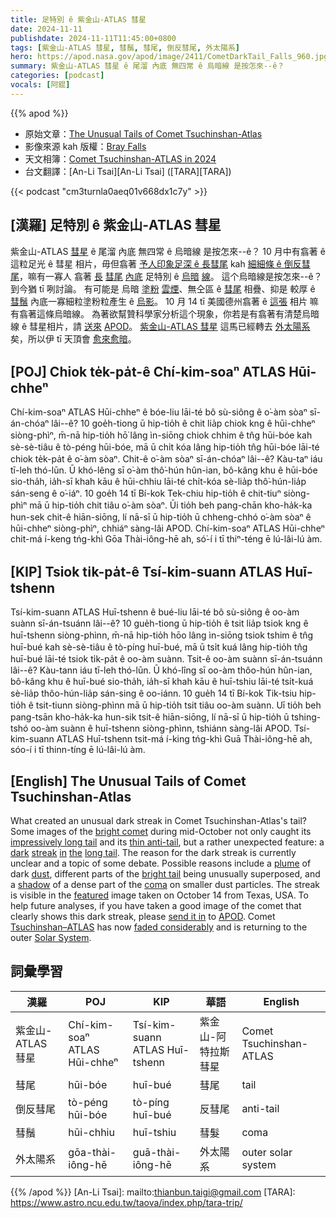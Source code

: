 ```yaml
---
title: 足特別 ê 紫金山-ATLAS 彗星
date: 2024-11-11
publishdate: 2024-11-11T11:45:00+0800
tags: [紫金山-ATLAS 彗星, 彗鬚, 彗尾, 倒反彗尾, 外太陽系]
hero: https://apod.nasa.gov/apod/image/2411/CometDarkTail_Falls_960.jpg
summary: 紫金山-ATLAS 彗星 ê 尾溜 內底 無四常 ê 烏暗線 是按怎來--ê？
categories: [podcast]
vocals: [阿錕]
---
```


{{% apod %}}

- 原始文章：[The Unusual Tails of Comet Tsuchinshan-Atlas](https://apod.nasa.gov/apod/ap241111.html)
- 影像來源 kah 版權：[Bray Falls](https://www.instagram.com/astrofalls/)
- 天文相簿：[Comet Tsuchinshan-ATLAS in 2024](https://www.facebook.com/media/set/?vanity=APOD.Sky&set=a.516503464411569)
- 台文翻譯：[An-Li Tsai][An-Li Tsai] ([TARA][TARA])

{{< podcast "cm3turnla0aeq01v668dx1c7y" >}}

## [漢羅] 足特別 ê 紫金山-ATLAS 彗星
紫金山-ATLAS [彗星][bright comet] ê 尾溜 內底 無四常 ê 烏暗線 是按怎來--ê？
10 月中有翕著 ê 這粒足光 ê 彗星 相片，毋但翕著 [予人印象足深 ê 長彗尾][impressively long tail] kah [細細條 ê 倒反彗尾][thin anti-tail]，嘛有一寡人 翕著 [長][the] [彗尾][long tail] [內底][in] 足特別 ê [烏暗][dark] [線][streak]。
這个烏暗線是按怎來--ê？
到今猶 tī 咧討論。
有可能是 烏暗 [塗粉][dust] [雲煙][plume]、無仝區 ê [彗尾][bright tail] 相疊、抑是 較厚 ê [彗鬚][coma] 內底一寡細粒塗粉粒產生 ê [烏影][shadow]。
10 月 14 tī 美國德州翕著 ê [這張][featured] 相片 嘛有翕著這條烏暗線。
為著欲幫贊科學家分析這个現象，你若是有翕著有清楚烏暗線 ê 彗星相片，請 [送來][send it in] [APOD][APOD]。
[紫金山-ATLAS 彗星][Tsuchinshan–ATLAS] 這馬已經轉去 [外太陽系][Solar System] 矣，所以伊 tī 天頂會 [愈來愈暗][faded considerably]。

## [POJ] Chiok te̍k-pa̍t-ê Chí-kim-soaⁿ ATLAS Hūi-chheⁿ
Chí-kim-soaⁿ ATLAS Hūi-chheⁿ ê bóe-liu lāi-té bô sù-siông ê o͘-àm sòaⁿ sī-án-chóaⁿ lâi--ê?
10 goe̍h-tiong ū hip-tio̍h ê chit lia̍p chiok kng ê hūi-chheⁿ siòng-phìⁿ, m̄-nā hip-tio̍h hō͘ lâng ìn-siōng chiok chhim ê tn̂g hūi-bóe kah sè-sè-tiâu ê tò-péng hūi-bóe, mā ū chi̍t kóa lâng hip-tio̍h tn̂g hūi-bóe lāi-té chiok te̍k-pa̍t ê o͘-àm sòaⁿ.
Chit-ê o͘-àm sòaⁿ sī-án-chóaⁿ lâi--ê?
Kàu-taⁿ iáu tī-leh thó-lūn.
Ū khó-lêng sī o͘-àm thô͘-hún hûn-ian, bô-kâng khu ê hūi-bóe sio-tha̍h, ia̍h-sī khah kāu ê hūi-chhiu lāi-té chi̍t-kóa sè-lia̍p thô͘-hún-lia̍p sán-seng ê o͘-iáⁿ.
10 goe̍h 14 tī Bí-kok Tek-chiu hip-tio̍h ê chit-tiuⁿ siòng-phìⁿ mā ū hip-tio̍h chit tiâu o͘-àm sòaⁿ.
Ūi tio̍h beh pang-chān kho-ha̍k-ka hun-sek chit-ê hiān-siōng, lí nā-sī ū hip-tio̍h ū chheng-chhó o͘-àm sòaⁿ ê hūi-chheⁿ siòng-phìⁿ, chhiáⁿ sàng-lâi APOD.
Chí-kim-soaⁿ ATLAS Hūi-chheⁿ chit-má í-keng tńg-khì Gōa Thài-iông-hē ah, só͘-í i tī thiⁿ-téng ē lú-lâi-lú àm.

## [KIP] Tsiok ti̍k-pa̍t-ê Tsí-kim-suann ATLAS Huī-tshenn
Tsí-kim-suann ATLAS Huī-tshenn ê bué-liu lāi-té bô sù-siông ê oo-àm suànn sī-án-tsuánn lâi--ê?
10 gue̍h-tiong ū hip-tio̍h ê tsit lia̍p tsiok kng ê huī-tshenn siòng-phìnn, m̄-nā hip-tio̍h hōo lâng ìn-siōng tsiok tshim ê tn̂g huī-bué kah sè-sè-tiâu ê tò-píng huī-bué, mā ū tsi̍t kuá lâng hip-tio̍h tn̂g huī-bué lāi-té tsiok ti̍k-pa̍t ê oo-àm suànn.
Tsit-ê oo-àm suànn sī-án-tsuánn lâi--ê?
Kàu-tann iáu tī-leh thó-lūn.
Ū khó-lîng sī oo-àm thôo-hún hûn-ian, bô-kâng khu ê huī-bué sio-tha̍h, ia̍h-sī khah kāu ê huī-tshiu lāi-té tsi̍t-kuá sè-lia̍p thôo-hún-lia̍p sán-sing ê oo-iánn.
10 gue̍h 14 tī Bí-kok Tik-tsiu hip-tio̍h ê tsit-tiunn siòng-phìnn mā ū hip-tio̍h tsit tiâu oo-àm suànn.
Uī tio̍h beh pang-tsān kho-ha̍k-ka hun-sik tsit-ê hiān-siōng, lí nā-sī ū hip-tio̍h ū tshing-tshó oo-àm suànn ê huī-tshenn siòng-phìnn, tshiánn sàng-lâi APOD.
Tsí-kim-suann ATLAS Huī-tshenn tsit-má í-king tńg-khì Guā Thài-iông-hē ah, sóo-í i tī thinn-tíng ē lú-lâi-lú àm.

## [English] The Unusual Tails of Comet Tsuchinshan-Atlas
What created an unusual dark streak in Comet Tsuchinshan-Atlas's tail?
Some images of the [bright comet][bright comet] during mid-October not only caught its [impressively long tail][impressively long tail] and its [thin anti-tail][thin anti-tail], but a rather unexpected feature: a [dark][dark] [streak][streak] [in][in] [the][the] [long tail][long tail].
The reason for the dark streak is currently unclear and a topic of some debate.
Possible reasons include a [plume][plume] of dark [dust][dust], different parts of the [bright tail][bright tail] being unusually superposed, and a [shadow][shadow] of a dense part of the [coma][coma] on smaller dust particles.
The streak is visible in the [featured][featured] image taken on October 14 from Texas, USA.
To help future analyses, if you have taken a good image of the comet that clearly shows this dark streak, please [send it in][send it in] to [APOD][APOD].
Comet [Tsuchinshan–ATLAS][Tsuchinshan–ATLAS] has now [faded considerably][faded considerably] and is returning to the outer [Solar System][Solar System].

## 詞彙學習
|漢羅|POJ|KIP|華語|English|
|-|-|-|-|-|
| 紫金山-ATLAS 彗星 | Chí-kim-soaⁿ ATLAS Hūi-chheⁿ | Tsí-kim-suann ATLAS Huī-tshenn | 紫金山-阿特拉斯 彗星 | Comet Tsuchinshan-ATLAS |
| 彗尾 | hūi-bóe | huī-bué | 彗尾 | tail |
| 倒反彗尾 | tò-péng hūi-bóe | tò-píng huī-bué | 反彗尾 | anti-tail |
| 彗鬚 | hūi-chhiu | huī-tshiu | 彗髮 | coma |
| 外太陽系 | gōa-thài-iông-hē | guā-thài-iông-hē | 外太陽系 | outer solar system |

{{% /apod %}}
[An-Li Tsai]: mailto:thianbun.taigi@gmail.com
[TARA]: https://www.astro.ncu.edu.tw/taova/index.php/tara-trip/

[copyright]: https://apod.nasa.gov/apod/fap/lib/about_apod.html#srapply
[License3]: https://creativecommons.org/licenses/by-nc-nd/3.0/
[License2]:https://creativecommons.org/licenses/by-nc-nd/2.0/

[bright comet]:https://en.wikipedia.org/wiki/C/2023_A3_(Tsuchinshan%E2%80%93ATLAS)
[impressively long tail]:https://apod.nasa.gov/apod/ap241007.html
[thin anti-tail]:https://apod.nasa.gov/apod/ap241021.html
[dark]:https://www.facebook.com/photo.php?fbid=539576478770934
[streak]:https://www.facebook.com/photo/?fbid=535555052506410
[in]:https://spaceweathergallery2.com/indiv_upload.php?upload_id=216720
[the]:https://spaceweathergallery2.com/indiv_upload.php?upload_id=216512
[long tail]:https://spaceweathergallery2.com/indiv_upload.php?upload_id=216118
[plume]:https://apod.nasa.gov/apod/ap170416.html
[dust]:https://en.wikipedia.org/wiki/Comet_dust
[bright tail]:https://apod.nasa.gov/apod/ap220112.html
[shadow]:https://apod.nasa.gov/apod/ap240211.html
[coma]:https://en.wikipedia.org/wiki/Coma_(comet)
[featured]:https://www.astrobin.com/znqqs1/
[send it in]:https://apod.nasa.gov/apod/lib/apsubmit2015.html
[APOD]:https://apod.nasa.gov/apod/lib/about_apod.html
[Tsuchinshan–ATLAS]:https://theskylive.com/how-bright-is-c2023a3
[faded considerably]:https://cdn.mos.cms.futurecdn.net/JzqhuEDTRfCZKMKHUxPySB-1200-80.jpg
[Solar System]:https://science.nasa.gov/solar-system/solar-system-facts/
